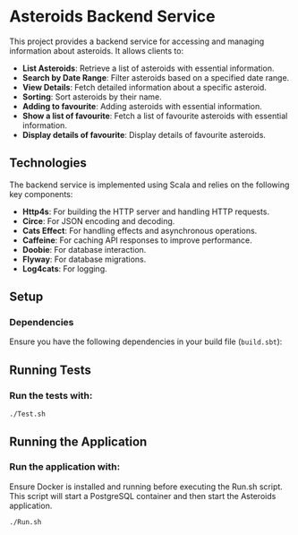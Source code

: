 # Asteroids Backend Service

This project provides a backend service for accessing and managing information about asteroids. It allows clients to:

- **List Asteroids**: Retrieve a list of asteroids with essential information.
- **Search by Date Range**: Filter asteroids based on a specified date range.
- **View Details**: Fetch detailed information about a specific asteroid.
- **Sorting**: Sort asteroids by their name.
- **Adding to favourite**: Adding asteroids with essential information.
- **Show a list of favourite**: Fetch a list of favourite asteroids with essential information.
- **Display details of favourite**: Display details of favourite asteroids.

## Technologies

The backend service is implemented using Scala and relies on the following key components:

- **Http4s**: For building the HTTP server and handling HTTP requests.
- **Circe**: For JSON encoding and decoding.
- **Cats Effect**: For handling effects and asynchronous operations.
- **Caffeine**: For caching API responses to improve performance.
- **Doobie**: For database interaction.
- **Flyway**: For database migrations.
- **Log4cats**: For logging.

## Setup

### Dependencies

Ensure you have the following dependencies in your build file (`build.sbt`):

## Running Tests

### Run the tests with:
```
./Test.sh
```

## Running the Application

### Run the application with:
Ensure Docker is installed and running before executing the Run.sh script. This script will start a PostgreSQL container and then start the Asteroids application.

```
./Run.sh
```
